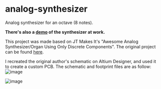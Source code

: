 # analog-synthesizer
Analog synthesizer for an octave (8 notes).

**There's also a [demo](https://youtube.com/shorts/dsNalL1WHec) of the synthesizer at work.**

This project was made based on JT Makes It's "Awesome Analog Synthesizer/Organ Using Only Discrete Components". The original project can be found [here](https://www.instructables.com/Make-an-Awesome-Analog-Synthesizer/).

I recreated the original author's schematic on Altium Designer, and used it to create a custom PCB. The schematic and footprint files are as follow:
![image](https://github.com/user-attachments/assets/c7a97008-39cb-4b1b-9f21-cb3443418274)

![image](https://github.com/user-attachments/assets/34bc8825-217e-43db-bc09-a044b62dd793)




